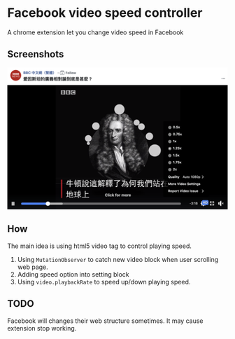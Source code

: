 # Facebook video speed controller
A chrome extension let you change video speed in Facebook

## Screenshots
![alt tag](https://raw.githubusercontent.com/lycheetw/facebook_video_speed_controller/master/images/screenshot.png)

## How
The main idea is using html5 video tag to control playing speed.
1. Using `MutationObserver` to catch new video block when user scrolling web page.
2. Adding speed option into setting block
3. Using `video.playbackRate` to speed up/down playing speed.


## TODO
Facebook will changes their web structure sometimes. It may cause extension stop working.
